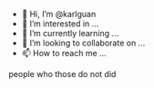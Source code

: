 - 👋 Hi, I’m @karlguan
- 👀 I’m interested in ...
- 🌱 I’m currently learning ...
- 💞️ I’m looking to collaborate on ...
- 📫 How to reach me ...

<!---
karlguan/karlguan is a ✨ special ✨ repository because its `README.md` (this file) appears on your GitHub profile.
You can click the Preview link to take a look at your changes.
--->
people who those do not did
